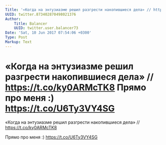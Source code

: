 ```yaml
---
Title: '«Когда на энтузиазме решил разгрести накопившиеся дела» // https://t.co/ky0ARMcTK8  Прямо про меня :) https://t.co/U6Ty3VY4SG'
UUID: twitter.873402870498021376
Author:
    Title: Balancer
    UUID: twitter.user.balancer73
Date: 'Sat, 10 Jun 2017 07:54:06 +0300'
Type: Post
Markup: Text
---
```


# «Когда на энтузиазме решил разгрести накопившиеся дела» // https://t.co/ky0ARMcTK8  Прямо про меня :) https://t.co/U6Ty3VY4SG

«Когда на энтузиазме решил разгрести накопившиеся дела» //
https://t.co/ky0ARMcTK8

Прямо про меня :) https://t.co/U6Ty3VY4SG